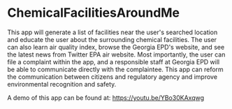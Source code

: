 # ChemicalFacilitiesAroundMe
This app will generate a list of facilities near the user's searched location and educate the user about the surrounding chemical facilities. The user can also learn air quality index, browse the Georgia EPD's website, and see the latest news from Twitter EPA air website. Most importantly, the user can file a complaint within the app, and a responsible staff at Georgia EPD will be able to communicate directly with the complaintee. This app can reform the communication between citizens and regulatory agency and improve environmental recognition and safety.

A demo of this app can be found at: https://youtu.be/YBo30KAxqwg

